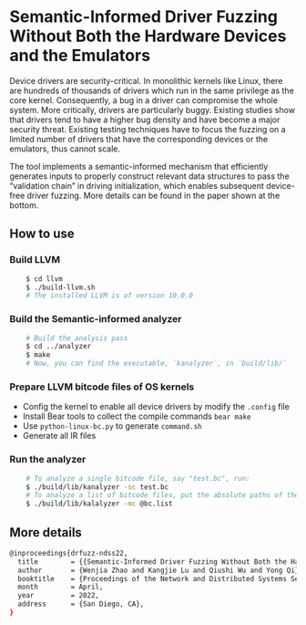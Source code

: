 # Semantic-Informed Driver Fuzzing Without Both the Hardware Devices and the Emulators

Device drivers are security-critical. In monolithic kernels like Linux, there are hundreds of thousands of drivers which run in the same privilege as the core kernel. Consequently, a bug in a driver can compromise the whole system. More critically, drivers are particularly buggy. Existing studies show that drivers tend to have a higher bug density and have become a major security threat. Existing testing techniques have to focus the fuzzing on a limited number of drivers that have the corresponding devices or the emulators, thus cannot scale.

The tool implements a semantic-informed mechanism that efficiently generates inputs to properly construct relevant data structures to pass the “validation chain” in driving initialization, which enables subsequent device-free driver fuzzing. More details can be found in the paper shown at the bottom.

## How to use 

### Build LLVM 
```sh 
	$ cd llvm 
	$ ./build-llvm.sh 
	# The installed LLVM is of version 10.0.0 
```

### Build the Semantic-informed analyzer 
```sh 
	# Build the analysis pass
	$ cd ../analyzer 
	$ make 
	# Now, you can find the executable, `kanalyzer`, in `build/lib/`
```
 
### Prepare LLVM bitcode files of OS kernels

+ Config the kernel to enable all device drivers by modify the `.config` file
+ Install Bear tools to collect the compile commands
	`bear make`
+ Use `python-linux-bc.py` to generate `command.sh`
+ Generate all IR files

### Run the  analyzer
```sh
	# To analyze a single bitcode file, say "test.bc", run:
	$ ./build/lib/kanalyzer -sc test.bc
	# To analyze a list of bitcode files, put the absolute paths of the bitcode files in a file, say "bc.list", then run:
	$ ./build/lib/kalalyzer -mc @bc.list
```

## More details
```sh
@inproceedings{drfuzz-ndss22,
  title        = {{Semantic-Informed Driver Fuzzing Without Both the Hardware Devices and the Emulators}},
  author       = {Wenjia Zhao and Kangjie Lu and Qiushi Wu and Yong Qi},
  booktitle    = {Proceedings of the Network and Distributed Systems Security (NDSS) Symposium 2022},
  month        = April,
  year         = 2022,
  address      = {San Diego, CA},
}
```
